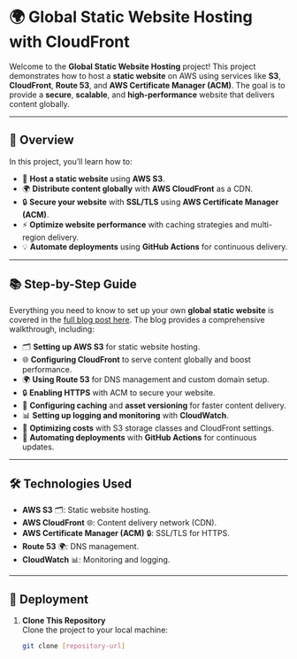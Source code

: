 # 🌍 Global Static Website Hosting with CloudFront

Welcome to the **Global Static Website Hosting** project! This project demonstrates how to host a **static website** on AWS using services like **S3**, **CloudFront**, **Route 53**, and **AWS Certificate Manager (ACM)**. The goal is to provide a **secure**, **scalable**, and **high-performance** website that delivers content globally.

---

## 🌟 Overview

In this project, you’ll learn how to:

- 🚀 **Host a static website** using **AWS S3**.
- 🌍 **Distribute content globally** with **AWS CloudFront** as a CDN.
- 🔒 **Secure your website** with **SSL/TLS** using **AWS Certificate Manager (ACM)**.
- ⚡ **Optimize website performance** with caching strategies and multi-region delivery.
- 💡 **Automate deployments** using **GitHub Actions** for continuous delivery.

---

## 📚 Step-by-Step Guide

Everything you need to know to set up your own **global static website** is covered in the [full blog post here](link-to-your-blog). The blog provides a comprehensive walkthrough, including:

- 🗂️ **Setting up AWS S3** for static website hosting.
- 🌐 **Configuring CloudFront** to serve content globally and boost performance.
- 🌍 **Using Route 53** for DNS management and custom domain setup.
- 🔒 **Enabling HTTPS** with ACM to secure your website.
- 🧰 **Configuring caching** and **asset versioning** for faster content delivery.
- 📊 **Setting up logging and monitoring** with **CloudWatch**.
- 💸 **Optimizing costs** with S3 storage classes and CloudFront settings.
- 🔄 **Automating deployments** with **GitHub Actions** for continuous updates.

---

## 🛠️ Technologies Used

- **AWS S3** 🗂️: Static website hosting.
- **AWS CloudFront** 🌐: Content delivery network (CDN).
- **AWS Certificate Manager (ACM)** 🔒: SSL/TLS for HTTPS.
- **Route 53** 🌍: DNS management.
- **CloudWatch** 📊: Monitoring and logging.

---

## 🚀 Deployment

1. **Clone This Repository**  
   Clone the project to your local machine:  
   ```bash
   git clone [repository-url]
